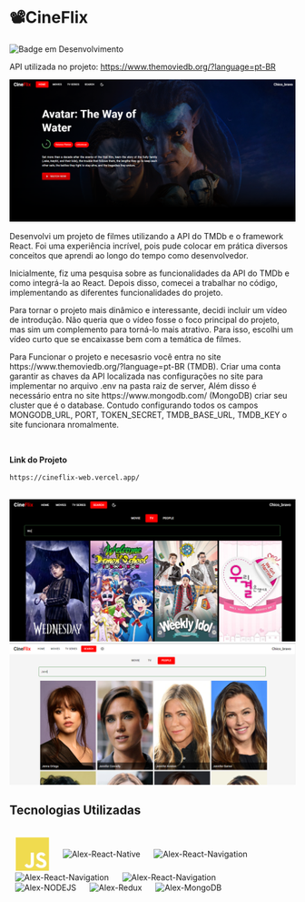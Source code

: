 <h1>📽CineFlix</h1>

![Badge em Desenvolvimento](http://img.shields.io/static/v1?label=STATUS&message=%20FINALIZADO&color=GREEN&style=for-the-badge)

API utilizada no projeto: https://www.themoviedb.org/?language=pt-BR

<img src="https://raw.githubusercontent.com/Alexxmfs/Web_Movie_Public/master/client/public/home.PNG" />

<p>Desenvolvi um projeto de filmes utilizando a API do TMDb e o framework React. Foi uma experiência incrível, pois pude colocar em prática diversos conceitos que aprendi ao longo do tempo como desenvolvedor.

Inicialmente, fiz uma pesquisa sobre as funcionalidades da API do TMDb e como integrá-la ao React. Depois disso, comecei a trabalhar no código, implementando as diferentes funcionalidades do projeto.

Para tornar o projeto mais dinâmico e interessante, decidi incluir um vídeo de introdução. Não queria que o vídeo fosse o foco principal do projeto, mas sim um complemento para torná-lo mais atrativo. Para isso, escolhi um vídeo curto que se encaixasse bem com a temática de filmes.</p>

<p>Para Funcionar o projeto e necesasrio você entra no site https://www.themoviedb.org/?language=pt-BR (TMDB). Criar uma conta garantir as chaves da API localizada nas configurações no site para implementar no arquivo .env na pasta raiz de server, Além disso é necessário entra no site https://www.mongodb.com/ (MongoDB) criar seu cluster que é o database. Contudo configurando todos os campos MONGODB_URL, PORT, TOKEN_SECRET, TMDB_BASE_URL, TMDB_KEY o site funcionara nromalmente.</p>

<br>

**Link do Projeto**
```
https://cineflix-web.vercel.app/
```

<br>

<img src="https://raw.githubusercontent.com/Alexxmfs/Web_Movie_Public/master/client/public/search.PNG" />

<img src="https://raw.githubusercontent.com/Alexxmfs/Web_Movie_Public/master/client/public/peoples.PNG" />


<h2><b>Tecnologias Utilizadas</b></h2>

  <div style="display: inline_block"><br>
  <img align="center" alt="Alex-Js" height="60" width="60" src="https://raw.githubusercontent.com/devicons/devicon/master/icons/javascript/javascript-plain.svg"          hspace="10">

  <img align="center" alt="Alex-React-Native" height="60" width="60" src="https://cdn.jsdelivr.net/gh/devicons/devicon/icons/react/react-original.svg" hspace="10" />
  
   <img align="center" alt="Alex-React-Navigation" height="60" width="60" src="https://reactnavigation.org/img/spiro.svg" hspace="10" />
   
   <img align="center" alt="Alex-React-Navigation" height="60" width="60" src="https://opencollective-production.s3.us-west-1.amazonaws.com/e0c11e40-0595-11ea-bb7c-cf9c6343ca68.png" hspace="10" />


   <img align="center" alt="Alex-React-Navigation" height="60" width="60"         src="https://upload.wikimedia.org/wikipedia/commons/thumb/9/9a/Visual_Studio_Code_1.35_icon.svg/2048px-Visual_Studio_Code_1.35_icon.svg.png" hspace="10"  />

   <img align="center" alt="Alex-NODEJS" height="60" width="60" src="https://cdn.jsdelivr.net/gh/devicons/devicon/icons/nodejs/nodejs-original.svg" hspace="10" />

   <img align="center" alt="Alex-Redux" height="60" width="60" src="https://cdn.jsdelivr.net/gh/devicons/devicon/icons/redux/redux-original.svg" hspace="10" />
   
   <img align="center" alt="Alex-MongoDB" height="60" width="60" src="https://cdn.jsdelivr.net/gh/devicons/devicon/icons/mongodb/mongodb-original.svg" hspace="10" />

  </div>
